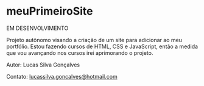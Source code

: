 # meuPrimeiroSite
EM DESENVOLVIMENTO

Projeto autônomo visando a criação de um site para adicionar ao meu portfólio.
Estou fazendo cursos de HTML, CSS e JavaScript, então a medida que vou avançando nos cursos irei aprimorando o projeto.

Autor: Lucas Silva Gonçalves

Contato: lucassilva.goncalves@hotmail.com
